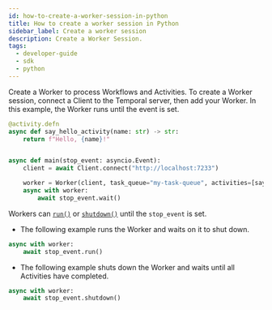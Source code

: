 ```yaml
---
id: how-to-create-a-worker-session-in-python
title: How to create a worker session in Python
sidebar_label: Create a worker session
description: Create a Worker Session.
tags:
  - developer-guide
  - sdk
  - python
---
```


Create a Worker to process Workflows and Activities.
To create a Worker session, connect a Client to the Temporal server, then add your Worker. In this example, the Worker runs until the event is set.

```python
@activity.defn
async def say_hello_activity(name: str) -> str:
    return f"Hello, {name}!"


async def main(stop_event: asyncio.Event):
    client = await Client.connect("http://localhost:7233")

    worker = Worker(client, task_queue="my-task-queue", activities=[say_hello_activity])
    async with worker:
        await stop_event.wait()
```

Workers can [`run()`](https://python.temporal.io/temporalio.worker.Worker.html#run) or [`shutdown()`](https://python.temporal.io/temporalio.worker.Worker.html#shutdown) until the `stop_event` is set.

- The following example runs the Worker and waits on it to shut down.

```python
async with worker:
    await stop_event.run()
```

- The following example shuts down the Worker and waits until all Activities have completed.

```python
async with worker:
    await stop_event.shutdown()
```
